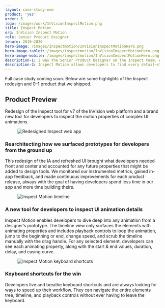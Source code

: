 ```yaml
---
layout: case-study-new
product: 'yes'
order: 5
logo: /images/work/InVisionInspectMotion.png
title: Inspect Motion
org: InVision Inspect Motion
role: Senior Product Designer
tenure: 2019–2020
hero-image: /images/inspectmotion/InVisionInspectMotionHero.png
hero-image-tablet: /images/inspectmotion/InVisionInspectMotionHero.png
hero-image-mobile: /images/inspectmotion/InVisionInspectMotionHero.png
description-1: I was the Senior Product Designer on the Inspect team. As part of our larger effort to redesign the cloud platform from the ground up, I redesigned the entire Inspect UI, Selection Mechanics, and Asset Manager. I also led the design of a 0–1 tool called Inspect Motion, a type of designer/developer collaboration tool that had never existed in our industry before.
description-2: Inspect Motion allows developers to find every detail—start and end values, duration, delay, and easing curve—for any animating property on any element from the designer’s prototype. To enable this redesign and new product vertical, I designed and re-factored large portions of the Helios design system, defined processes, managed contributions, and helped implement a tool for measuring system adoption.
---
```


<div class="c-wrap__project" markdown=1>

<div class="c-message">
  <p>Full case study coming soon. Below are some highlights of the Inspect redesign and 0–1 product that we shipped.</p>
</div>

## Product Preview
Redesign of the Inspect tool for v7 of the InVision web platform and a brand new tool for developers to inspect the motion properties of complex UI animations.

</div>

<figure class="c-media c-media--border">
  <picture>
    <source media="(min-width: 32em)" srcset="../../images/invision/inspect-studio@2x.gif"/>
    <img class="c-media c-media--padding" src="../../images/invision/inspect-studio.gif" alt="Redesigned Inspect web app"/>
  </picture>
</figure>

<div class="c-wrap__project c-wrap__project--preview" markdown=1>

### Rearchitecting how we surfaced prototypes for developers from the ground up
This redesign of the IA and refreshed UI brought what developers needed front and center and accounted for any future properties that might be added to design tools. We monitored our instrumented metrics, gained in-app feedback, and made continuous improvements for each product release, always with the goal of having developers spend less time in our app and more time building theirs.

</div>

<figure class="c-media c-media--border">
  <picture>
    <source media="(min-width: 32em)" srcset="../../images/invision/inspect-motion-timeline@2x.gif"/>
    <img class="c-media c-media--padding" src="../../images/invision/inspect-motion-timeline.gif" alt="Inspect Motion timeline"/>
  </picture>
</figure>

<div class="c-wrap__project c-wrap__project--preview" markdown=1>

### A new tool for developers to inspect UI animation details
Inspect Motion enables developers to dive deep into any animation from a designer’s prototype. The timeline view only surfaces the elements with animating properties and includes playback controls to loop the animation, jump to the beginning or end, change speed, and scrub the timeline manually with the drag handle. For any selected element, developers can see each animating property, along with the start & end values, duration, delay, and easing curve.

</div>

<figure class="c-media c-media--border">
  <picture>
    <source media="(min-width: 32em)" srcset="../../images/invision/inspect-motion-keyboardshortcuts@2x.gif"/>
    <img class="c-media c-media--padding" src="../../images/invision/inspect-motion-keyboardshortcuts.gif" alt="Inspect Motion keyboard shortcuts"/>
  </picture>
</figure>

<div class="c-wrap__project c-wrap__project--preview" markdown=1>

### Keyboard shortcuts for the win
Developers live and breathe keyboard shortcuts and are always looking for ways to speed up their workflow. They can navigate the entire elements tree, timeline, and playback controls without ever having to leave the keyboard.

</div>

